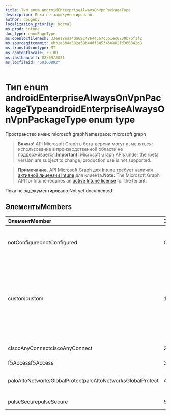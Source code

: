 ```yaml
---
title: Тип enum androidEnterpriseAlwaysOnVpnPackageType
description: Пока не задокументировано.
author: dougeby
localization_priority: Normal
ms.prod: intune
doc_type: enumPageType
ms.openlocfilehash: 33ee12eda4da69c48644567c551ec6200b7bf1f2
ms.sourcegitcommit: eb31a6b4a582a59b44df3453450a82fd366342d0
ms.translationtype: MT
ms.contentlocale: ru-RU
ms.lasthandoff: 02/09/2021
ms.locfileid: "50160892"
---
```

# <a name="androidenterprisealwaysonvpnpackagetype-enum-type"></a><span data-ttu-id="58ae6-103">Тип enum androidEnterpriseAlwaysOnVpnPackageType</span><span class="sxs-lookup"><span data-stu-id="58ae6-103">androidEnterpriseAlwaysOnVpnPackageType enum type</span></span>

<span data-ttu-id="58ae6-104">Пространство имен: microsoft.graph</span><span class="sxs-lookup"><span data-stu-id="58ae6-104">Namespace: microsoft.graph</span></span>

> <span data-ttu-id="58ae6-105">**Важно!** API Microsoft Graph в бета-версии могут изменяться; использование в производственной области не поддерживается.</span><span class="sxs-lookup"><span data-stu-id="58ae6-105">**Important:** Microsoft Graph APIs under the /beta version are subject to change; production use is not supported.</span></span>

> <span data-ttu-id="58ae6-106">**Примечание.** API Microsoft Graph для Intune требует наличия [активной лицензии Intune](https://go.microsoft.com/fwlink/?linkid=839381) для клиента.</span><span class="sxs-lookup"><span data-stu-id="58ae6-106">**Note:** The Microsoft Graph API for Intune requires an [active Intune license](https://go.microsoft.com/fwlink/?linkid=839381) for the tenant.</span></span>

<span data-ttu-id="58ae6-107">Пока не задокументировано.</span><span class="sxs-lookup"><span data-stu-id="58ae6-107">Not yet documented</span></span>

## <a name="members"></a><span data-ttu-id="58ae6-108">Элементы</span><span class="sxs-lookup"><span data-stu-id="58ae6-108">Members</span></span>
|<span data-ttu-id="58ae6-109">Элемент</span><span class="sxs-lookup"><span data-stu-id="58ae6-109">Member</span></span>|<span data-ttu-id="58ae6-110">Значение</span><span class="sxs-lookup"><span data-stu-id="58ae6-110">Value</span></span>|<span data-ttu-id="58ae6-111">Описание</span><span class="sxs-lookup"><span data-stu-id="58ae6-111">Description</span></span>|
|:---|:---|:---|
|<span data-ttu-id="58ae6-112">notConfigured</span><span class="sxs-lookup"><span data-stu-id="58ae6-112">notConfigured</span></span>|<span data-ttu-id="58ae6-113">0</span><span class="sxs-lookup"><span data-stu-id="58ae6-113">0</span></span>|<span data-ttu-id="58ae6-114">Не настроено; это значение игнорируется.</span><span class="sxs-lookup"><span data-stu-id="58ae6-114">Not configured; this value is ignored.</span></span>|
|<span data-ttu-id="58ae6-115">custom</span><span class="sxs-lookup"><span data-stu-id="58ae6-115">custom</span></span>|<span data-ttu-id="58ae6-116">1 </span><span class="sxs-lookup"><span data-stu-id="58ae6-116">1</span></span>|<span data-ttu-id="58ae6-117">Настраиваемые имена пакетов, ИТ-клиент может предоставить имя пакета VPN-клиента, который они хотят использовать.</span><span class="sxs-lookup"><span data-stu-id="58ae6-117">Custom package name, the ITPro can supply the package name of the VPN client they want to use.</span></span>|
|<span data-ttu-id="58ae6-118">ciscoAnyConnect</span><span class="sxs-lookup"><span data-stu-id="58ae6-118">ciscoAnyConnect</span></span>|<span data-ttu-id="58ae6-119">2 </span><span class="sxs-lookup"><span data-stu-id="58ae6-119">2</span></span>|<span data-ttu-id="58ae6-120">Cisco AnyConnect.</span><span class="sxs-lookup"><span data-stu-id="58ae6-120">Cisco AnyConnect.</span></span>|
|<span data-ttu-id="58ae6-121">f5Access</span><span class="sxs-lookup"><span data-stu-id="58ae6-121">f5Access</span></span>|<span data-ttu-id="58ae6-122">3 </span><span class="sxs-lookup"><span data-stu-id="58ae6-122">3</span></span>|<span data-ttu-id="58ae6-123">Доступ F5.</span><span class="sxs-lookup"><span data-stu-id="58ae6-123">F5 Access.</span></span>|
|<span data-ttu-id="58ae6-124">paloAltoNetworksGlobalProtect</span><span class="sxs-lookup"><span data-stu-id="58ae6-124">paloAltoNetworksGlobalProtect</span></span>|<span data-ttu-id="58ae6-125">4 </span><span class="sxs-lookup"><span data-stu-id="58ae6-125">4</span></span>|<span data-ttu-id="58ae6-126">Palo Alto Networks GlobalProtect.</span><span class="sxs-lookup"><span data-stu-id="58ae6-126">Palo Alto Networks GlobalProtect.</span></span>|
|<span data-ttu-id="58ae6-127">pulseSecure</span><span class="sxs-lookup"><span data-stu-id="58ae6-127">pulseSecure</span></span>|<span data-ttu-id="58ae6-128">5 </span><span class="sxs-lookup"><span data-stu-id="58ae6-128">5</span></span>|<span data-ttu-id="58ae6-129">Pulse Secure.</span><span class="sxs-lookup"><span data-stu-id="58ae6-129">Pulse Secure.</span></span>|




